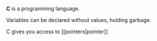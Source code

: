 **C** is a programming language.

Variables can be declared without values, holding garbage.

C gives you access to [[pointers|pointer]]
